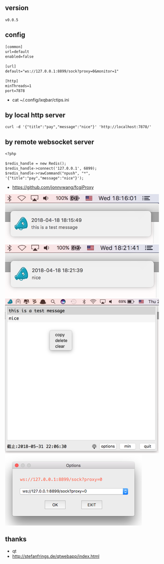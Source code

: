 ## version
```
v0.0.5
```

## config
```
[common]
url=default
enabled=false

[url]
default="ws://127.0.0.1:8899/sock?proxy=0&monitor=1"

[http]
minThreads=1
port=7878
```
* cat ~/.config/ixqbar/ctips.ini


## by local http server
```
curl -d '{"title":"pay","message":"nice"}' 'http://localhost:7878/'
```

## by remote websocket server
```
<?php

$redis_handle = new Redis();
$redis_handle->connect('127.0.0.1', 6899);
$redis_handle->rawCommand("npush", "*", '{"title":"pay","message":"nice"}');
```
* https://github.com/jonnywang/fcgiProxy

![](screenshot/1524046586901.png)
![](screenshot/1524046912758.png)
![](screenshot/1527759894977.png)
![](screenshot/1527759736632.png)


## thanks
* qt
* http://stefanfrings.de/qtwebapp/index.html
